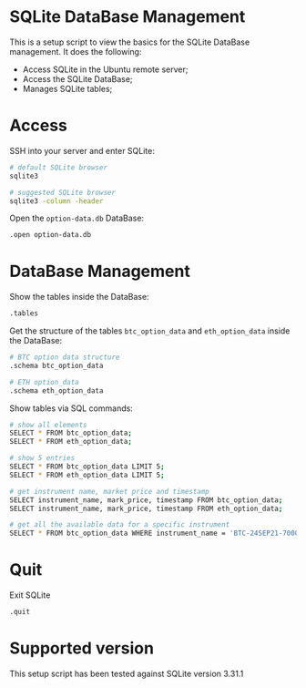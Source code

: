 # SQLite DataBase Management

This is a setup script to view the basics for the SQLite DataBase management. It does the following:
* Access SQLite in the Ubuntu remote server;
* Access the SQLite DataBase;
* Manages SQLite tables;

# Access
SSH into your server and enter SQLite:
```bash
# default SQLite browser 
sqlite3

# suggested SQLite browser
sqlite3 -column -header
```

Open the `option-data.db` DataBase:
```bash
.open option-data.db
```

# DataBase Management
Show the tables inside the DataBase:
```bash
.tables
```

Get the structure of the tables `btc_option_data` and `eth_option_data` inside the DataBase:
```bash
# BTC option data structure
.schema btc_option_data

# ETH option_data
.schema eth_option_data
```

Show tables via SQL commands:
```bash
# show all elements
SELECT * FROM btc_option_data;
SELECT * FROM eth_option_data;

# show 5 entries
SELECT * FROM btc_option_data LIMIT 5;
SELECT * FROM eth_option_data LIMIT 5;

# get instrument name, market price and timestamp
SELECT instrument_name, mark_price, timestamp FROM btc_option_data;
SELECT instrument_name, mark_price, timestamp FROM eth_option_data;

# get all the available data for a specific instrument
SELECT * FROM btc_option_data WHERE instrument_name = 'BTC-24SEP21-7000-P';
```

# Quit 
Exit SQLite
```bash
.quit
```

# Supported version
This setup script has been tested against SQLite version 3.31.1
